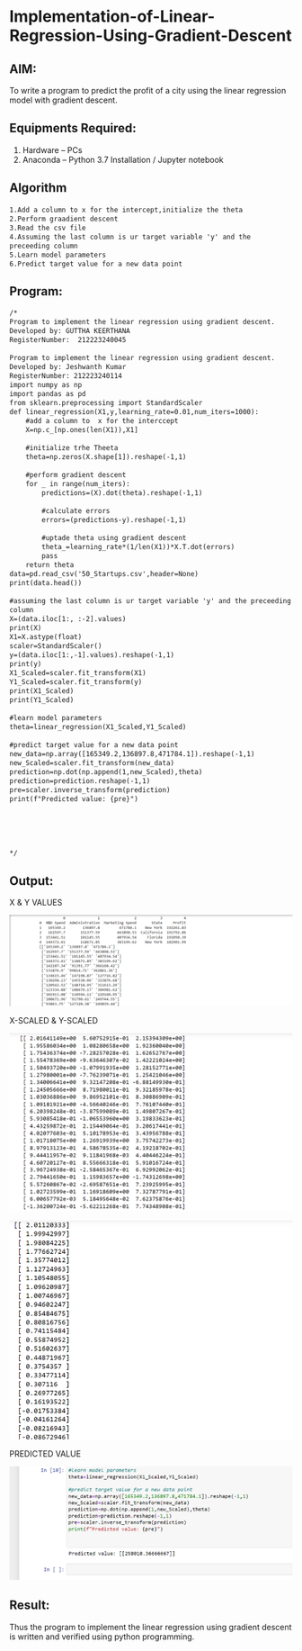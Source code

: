 # Implementation-of-Linear-Regression-Using-Gradient-Descent

## AIM:
To write a program to predict the profit of a city using the linear regression model with gradient descent.

## Equipments Required:
1. Hardware – PCs
2. Anaconda – Python 3.7 Installation / Jupyter notebook

## Algorithm
```
1.Add a column to x for the intercept,initialize the theta
2.Perform graadient descent
3.Read the csv file
4.Assuming the last column is ur target variable 'y' and the preceeding column
5.Learn model parameters
6.Predict target value for a new data point

```

## Program:
```
/*
Program to implement the linear regression using gradient descent.
Developed by: GUTTHA KEERTHANA
RegisterNumber:  212223240045

Program to implement the linear regression using gradient descent.
Developed by: Jeshwanth Kumar
RegisterNumber: 212223240114
import numpy as np
import pandas as pd
from sklearn.preprocessing import StandardScaler
def linear_regression(X1,y,learning_rate=0.01,num_iters=1000):
    #add a column to  x for the interccept
    X=np.c_[np.ones(len(X1)),X1]
    
    #initialize trhe Theeta
    theta=np.zeros(X.shape[1]).reshape(-1,1)
    
    #perform gradient descent
    for _ in range(num_iters):
        predictions=(X).dot(theta).reshape(-1,1)
        
        #calculate errors
        errors=(predictions-y).reshape(-1,1)
        
        #uptade theta using gradient descent
        theta_=learning_rate*(1/len(X1))*X.T.dot(errors)
        pass
    return theta
data=pd.read_csv('50_Startups.csv',header=None)
print(data.head())

#assuming the last column is ur target variable 'y' and the preceeding column
X=(data.iloc[1:, :-2].values)
print(X)
X1=X.astype(float)
scaler=StandardScaler()
y=(data.iloc[1:,-1].values).reshape(-1,1)
print(y)
X1_Scaled=scaler.fit_transform(X1)
Y1_Scaled=scaler.fit_transform(y)
print(X1_Scaled)
print(Y1_Scaled)

#learn model parameters
theta=linear_regression(X1_Scaled,Y1_Scaled)

#predict target value for a new data point
new_data=np.array([165349.2,136897.8,471784.1]).reshape(-1,1)
new_Scaled=scaler.fit_transform(new_data)
prediction=np.dot(np.append(1,new_Scaled),theta)
prediction=prediction.reshape(-1,1)
pre=scaler.inverse_transform(prediction)
print(f"Predicted value: {pre}")

        



*/
```

## Output:

X & Y VALUES

![](3-1.png)

X-SCALED & Y-SCALED

![](3-2.png)

![](3-3.png)

PREDICTED VALUE

![](3-4.png)

## Result:
Thus the program to implement the linear regression using gradient descent is written and verified using python programming.
